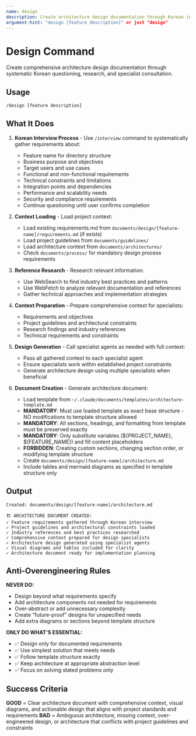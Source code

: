 ```yaml
---
name: design
description: Create architecture design documentation through Korean interview and research
argument-hint: "design [feature description]" or just "design"
---
```


# Design Command

Create comprehensive architecture design documentation through systematic Korean questioning, research, and specialist consultation.

## Usage

```bash
/design [feature description]
```

## What It Does

1. **Korean Interview Process** - Use `/interview` command to systematically gather requirements about:
   - Feature name for directory structure
   - Business purpose and objectives
   - Target users and use cases
   - Functional and non-functional requirements
   - Technical constraints and limitations
   - Integration points and dependencies
   - Performance and scalability needs
   - Security and compliance requirements
   - Continue questioning until user confirms completion

2. **Context Loading** - Load project context:
   - Load existing requirements.md from `documents/design/[feature-name]/requirements.md` (if exists)
   - Load project guidelines from `documents/guidelines/`
   - Load architecture context from `documents/architectures/`
   - Check `documents/process/` for mandatory design process requirements

3. **Reference Research** - Research relevant information:
   - Use WebSearch to find industry best practices and patterns
   - Use WebFetch to analyze relevant documentation and references
   - Gather technical approaches and implementation strategies

4. **Context Preparation** - Prepare comprehensive context for specialists:
   - Requirements and objectives
   - Project guidelines and architectural constraints
   - Research findings and industry references
   - Technical requirements and constraints

5. **Design Generation** - Call specialist agents as needed with full context:
   - Pass all gathered context to each specialist agent
   - Ensure specialists work within established project constraints
   - Generate architecture design using multiple specialists when beneficial

6. **Document Creation** - Generate architecture document:
   - Load template from `~/.claude/documents/templates/architecture-template.md`
   - **MANDATORY**: Must use loaded template as exact base structure - NO modifications to template structure allowed
   - **MANDATORY**: All sections, headings, and formatting from template must be preserved exactly
   - **MANDATORY**: Only substitute variables (${PROJECT_NAME}, ${FEATURE_NAME}) and fill content placeholders
   - **FORBIDDEN**: Creating custom sections, changing section order, or modifying template structure
   - Create `documents/design/[feature-name]/architecture.md`
   - Include tables and mermaid diagrams as specified in template structure only

## Output

```text
Created: documents/design/[feature-name]/architecture.md

🏗️ ARCHITECTURE DOCUMENT CREATED:
✓ Feature requirements gathered through Korean interview
✓ Project guidelines and architectural constraints loaded
✓ Industry references and best practices researched
✓ Comprehensive context prepared for design specialists
✓ Architecture design generated using specialist agents
✓ Visual diagrams and tables included for clarity
✓ Architecture document ready for implementation planning
```

## Anti-Overengineering Rules

**NEVER DO:**
- Design beyond what requirements specify
- Add architecture components not needed for requirements
- Over-abstract or add unnecessary complexity
- Create "future-proof" designs for unspecified needs
- Add extra diagrams or sections beyond template structure

**ONLY DO WHAT'S ESSENTIAL:**
- ✅ Design only for documented requirements
- ✅ Use simplest solution that meets needs
- ✅ Follow template structure exactly
- ✅ Keep architecture at appropriate abstraction level
- ✅ Focus on solving stated problems only

## Success Criteria

**GOOD** = Clear architecture document with comprehensive context, visual diagrams, and actionable design that aligns with project standards and requirements
**BAD** = Ambiguous architecture, missing context, over-engineered design, or architecture that conflicts with project guidelines and constraints
